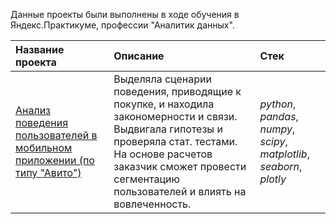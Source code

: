 Данные проекты были выполнены в ходе обучения в Яндекс.Практикуме, профессии "Аналитик данных". 

| Название проекта | Описание  |  Стек |
| :------------------- | :----------------------------------------- |:---------------------------|
| [Анализ поведения пользователей в мобильном приложении (по типу "Авито")]() | Выделяла сценарии поведения, приводящие к покупке, и находила закономерности и связи. Выдвигала гипотезы и проверяла стат. тестами. На основе расчетов заказчик сможет провести сегментацию пользователей и влиять на вовлеченность. | *python*, *pandas*, *numpy*, *scipy*, *matplotlib*, *seaborn*, *plotly*|


